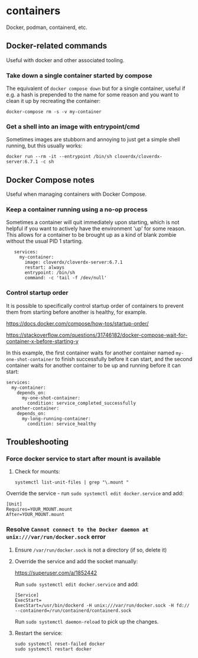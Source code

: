 # containers

Docker, podman, containerd, etc.

## Docker-related commands

Useful with docker and other associated tooling.

### Take down a single container started by compose

The equivalent of `docker compose down` but for a single container, useful if e.g. a hash is prepended to the name for some reason and you want to clean it up by recreating the container:

    docker-compose rm -s -v my-container

### Get a shell into an image with entrypoint/cmd

Sometimes images are stubborn and annoying to just get a simple shell running, but this usually works:

    docker run --rm -it --entrypoint /bin/sh cloverdx/cloverdx-server:6.7.1 -c sh

## Docker Compose notes

Useful when managing containers with Docker Compose.

### Keep a container running using a no-op process

Sometimes a container will quit immediately upon starting, which is not helpful if you want to actively have the environment 'up' for some reason. This allows for a container to be brought up as a kind of blank zombie without the usual PID 1 starting.

       services:
         my-container:
           image: cloverdx/cloverdx-server:6.7.1
           restart: always
           entrypoint: /bin/sh
           command: -c 'tail -f /dev/null'

### Control startup order

It is possible to specifically control startup order of containers to prevent them from starting before another is healthy, for example.

https://docs.docker.com/compose/how-tos/startup-order/

https://stackoverflow.com/questions/31746182/docker-compose-wait-for-container-x-before-starting-y

In this example, the first container waits for another container named `my-one-shot-container` to finish successfully before it can start, and the second container waits for another container to be up and running before it can start:

    services:
      my-container:
        depends_on:
          my-one-shot-container:
            condition: service_completed_successfully
      another-container:
        depends_on:
          my-long-running-container:
            condition: service_healthy

## Troubleshooting

### Force docker service to start after mount is available

1. Check for mounts:

       systemctl list-unit-files | grep "\.mount "

Override the service - run `sudo systemctl edit docker.service` and add:

    [Unit]
    Requires=YOUR_MOUNT.mount
    After=YOUR_MOUNT.mount

### Resolve `Cannot connect to the Docker daemon at unix:///var/run/docker.sock` error

1. Ensure `/var/run/docker.sock` is not a directory (if so, delete it)
2. Override the service and add the socket manually:

   https://superuser.com/a/1852442

   Run `sudo systemctl edit docker.service` and add:
       
       [Service]
       ExecStart=
       ExecStart=/usr/bin/dockerd -H unix:///var/run/docker.sock -H fd:// --containerd=/run/containerd/containerd.sock

   Run `sudo systemctl daemon-reload` to pick up the changes.

3. Restart the service:

       sudo systemctl reset-failed docker
       sudo systemctl restart docker
